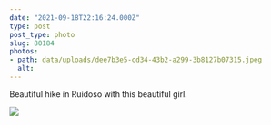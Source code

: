 ```yaml
---
date: "2021-09-18T22:16:24.000Z"
type: post 
post_type: photo
slug: 80184
photos: 
- path: data/uploads/dee7b3e5-cd34-43b2-a299-3b8127b07315.jpeg
  alt: 
---
```

Beautiful hike in Ruidoso with this beautiful girl. 


![](https://brandontreb.com/data/uploads/dee7b3e5-cd34-43b2-a299-3b8127b07315.jpeg)
